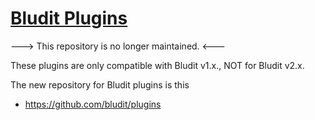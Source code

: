 [Bludit Plugins](https://plugins.bludit.com)
================================
---> This repository is no longer maintained. <---

These plugins are only compatible with Bludit v1.x., NOT for Bludit v2.x.

The new repository for Bludit plugins is this
- https://github.com/bludit/plugins
